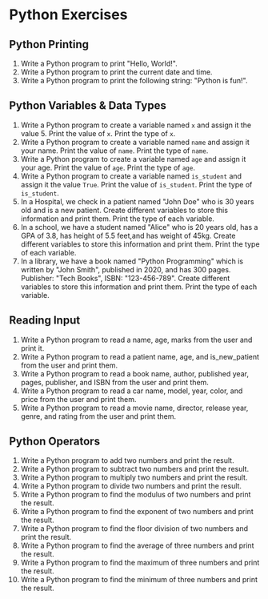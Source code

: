 # Python Exercises
## Python Printing 
1. Write a Python program to print "Hello, World!".
2. Write a Python program to print the current date and time.
3. Write a Python program to print the following string: "Python is fun!".
## Python Variables & Data Types
1. Write a Python program to create a variable named `x` and assign it the value 5. Print the value of `x`. Print the type of `x`.
2. Write a Python program to create a variable named `name` and assign it your name. Print the value of `name`. Print the type of `name`.
3. Write a Python program to create a variable named `age` and assign it your age. Print the value of `age`. Print the type of `age`.
4. Write a Python program to create a variable named `is_student` and assign it the value `True`. Print the value of `is_student`. Print the type of `is_student`.
5. In a Hospital, we check in a patient named "John Doe" who is 30 years old and is a new patient. Create different variables to store this information and print them. Print the type of each variable.
6. In a school, we have a student named "Alice" who is 20 years old, has a GPA of 3.8, has height of 5.5 feet,and has weight of 45kg. Create different variables to store this information and print them. Print the type of each variable.
7. In a library, we have a book named "Python Programming" which is written by "John Smith", published in 2020, and has 300 pages. Publisher: "Tech Books", ISBN: "123-456-789". Create different variables to store this information and print them. Print the type of each variable.
## Reading Input
1. Write a Python program to read a name, age, marks from the user and print it. 
2. Write a Python program to read a patient name, age, and is_new_patient from the user and print them.
3. Write a Python program to read a book name, author, published year, pages, publisher, and ISBN from the user and print them.
4. Write a Python program to read a car name, model, year, color, and price from the user and print them.
5. Write a Python program to read a movie name, director, release year, genre, and rating from the user and print them.

## Python Operators
1. Write a Python program to add two numbers and print the result.
2. Write a Python program to subtract two numbers and print the result.
3. Write a Python program to multiply two numbers and print the result.
4. Write a Python program to divide two numbers and print the result.
5. Write a Python program to find the modulus of two numbers and print the result.
6. Write a Python program to find the exponent of two numbers and print the result.
7. Write a Python program to find the floor division of two numbers and print the result.
8. Write a Python program to find the average of three numbers and print the result.
9. Write a Python program to find the maximum of three numbers and print the result.
10. Write a Python program to find the minimum of three numbers and print the result.



